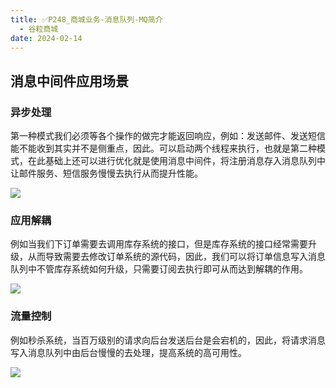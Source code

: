 ```yaml
---
title: ✅P248_商城业务-消息队列-MQ简介
  - 谷粒商城
date: 2024-02-14
---
```


<!-- more -->

## 消息中间件应用场景

### 异步处理

第一种模式我们必须等各个操作的做完才能返回响应，例如：发送邮件、发送短信能不能收到其实并不是侧重点，因此。可以启动两个线程来执行，也就是第二种模式，在此基础上还可以进行优化就是使用消息中间件，将注册消息存入消息队列中让邮件服务、短信服务慢慢去执行从而提升性能。

![](https://cfmall-hello.oss-cn-beijing.aliyuncs.com/images/202306/image-20230610163516865.png#id=dDrVE&originHeight=807&originWidth=835&originalType=binary&ratio=1&rotation=0&showTitle=false&status=done&style=none&title=)

### 应用解耦

例如当我们下订单需要去调用库存系统的接口，但是库存系统的接口经常需要升级，从而导致需要去修改订单系统的源代码，因此，我们可以将订单信息写入消息队列中不管库存系统如何升级，只需要订阅去执行即可从而达到解耦的作用。

![](https://cfmall-hello.oss-cn-beijing.aliyuncs.com/images/202306/image-20230610164800649.png#id=Tc4bd&originHeight=527&originWidth=520&originalType=binary&ratio=1&rotation=0&showTitle=false&status=done&style=none&title=)

### 流量控制

例如秒杀系统，当百万级别的请求向后台发送后台是会宕机的，因此，将请求消息写入消息队列中由后台慢慢的去处理，提高系统的高可用性。

![](https://cfmall-hello.oss-cn-beijing.aliyuncs.com/images/202306/image-20230610165002254.png#id=prMrG&originHeight=226&originWidth=833&originalType=binary&ratio=1&rotation=0&showTitle=false&status=done&style=none&title=)
